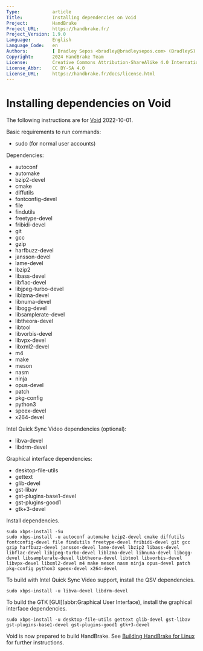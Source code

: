 ```yaml
---
Type:            article
Title:           Installing dependencies on Void
Project:         HandBrake
Project_URL:     https://handbrake.fr/
Project_Version: 1.9.0
Language:        English
Language_Code:   en
Authors:         [ Bradley Sepos <bradley@bradleysepos.com> (BradleyS) ]
Copyright:       2024 HandBrake Team
License:         Creative Commons Attribution-ShareAlike 4.0 International
License_Abbr:    CC BY-SA 4.0
License_URL:     https://handbrake.fr/docs/license.html
---
```


Installing dependencies on Void
===============================

The following instructions are for [Void](https://voidlinux.org) 2022-10-01.

Basic requirements to run commands:

- sudo (for normal user accounts)

Dependencies:

- autoconf
- automake
- bzip2-devel
- cmake
- diffutils
- fontconfig-devel
- file
- findutils
- freetype-devel
- fribidi-devel
- git
- gcc
- gzip
- harfbuzz-devel
- jansson-devel
- lame-devel
- lbzip2
- libass-devel
- libflac-devel
- libjpeg-turbo-devel
- liblzma-devel
- libnuma-devel
- libogg-devel
- libsamplerate-devel
- libtheora-devel
- libtool
- libvorbis-devel
- libvpx-devel
- libxml2-devel
- m4
- make
- meson
- nasm
- ninja
- opus-devel
- patch
- pkg-config
- python3
- speex-devel
- x264-devel

Intel Quick Sync Video dependencies (optional):

- libva-devel
- libdrm-devel

Graphical interface dependencies:

- desktop-file-utils
- gettext
- glib-devel
- gst-libav
- gst-plugins-base1-devel
- gst-plugins-good1
- gtk+3-devel

Install dependencies.

    sudo xbps-install -Su
    sudo xbps-install -u autoconf automake bzip2-devel cmake diffutils fontconfig-devel file findutils freetype-devel fribidi-devel git gcc gzip harfbuzz-devel jansson-devel lame-devel lbzip2 libass-devel libflac-devel libjpeg-turbo-devel liblzma-devel libnuma-devel libogg-devel libsamplerate-devel libtheora-devel libtool libvorbis-devel libvpx-devel libxml2-devel m4 make meson nasm ninja opus-devel patch pkg-config python3 speex-devel x264-devel

To build with Intel Quick Sync Video support, install the QSV dependencies.

    sudo xbps-install -u libva-devel libdrm-devel

To build the GTK [GUI](abbr:Graphical User Interface), install the graphical interface dependencies.

    sudo xbps-install -u desktop-file-utils gettext glib-devel gst-libav gst-plugins-base1-devel gst-plugins-good1 gtk+3-devel

Void is now prepared to build HandBrake. See [Building HandBrake for Linux](build-linux.html) for further instructions.
